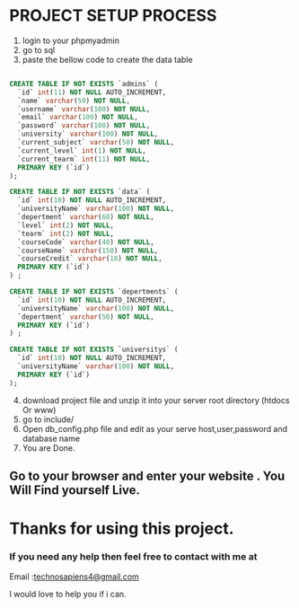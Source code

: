 # PROJECT SETUP PROCESS 

1. login to your phpmyadmin
2. go to sql
3. paste the bellow code to create the data table
```sql

CREATE TABLE IF NOT EXISTS `admins` (
  `id` int(11) NOT NULL AUTO_INCREMENT,
  `name` varchar(50) NOT NULL,
  `username` varchar(100) NOT NULL,
  `email` varchar(100) NOT NULL,
  `password` varchar(100) NOT NULL,
  `university` varchar(100) NOT NULL,
  `current_subject` varchar(50) NOT NULL,
  `current_level` int(1) NOT NULL,
  `current_tearm` int(11) NOT NULL,
  PRIMARY KEY (`id`)
);

CREATE TABLE IF NOT EXISTS `data` (
  `id` int(10) NOT NULL AUTO_INCREMENT,
  `universityName` varchar(100) NOT NULL,
  `depertment` varchar(60) NOT NULL,
  `level` int(2) NOT NULL,
  `tearm` int(2) NOT NULL,
  `courseCode` varchar(40) NOT NULL,
  `courseName` varchar(150) NOT NULL,
  `courseCredit` varchar(10) NOT NULL,
  PRIMARY KEY (`id`)
) ;

CREATE TABLE IF NOT EXISTS `depertments` (
  `id` int(10) NOT NULL AUTO_INCREMENT,
  `universityName` varchar(100) NOT NULL,
  `depertment` varchar(50) NOT NULL,
  PRIMARY KEY (`id`)
) ;

CREATE TABLE IF NOT EXISTS `universitys` (
  `id` int(10) NOT NULL AUTO_INCREMENT,
  `universityName` varchar(100) NOT NULL,
  PRIMARY KEY (`id`)
);

```
4. download project file and unzip it into your server root directory (htdocs Or www)
5. go to include/
6. Open db_config.php file and edit as your serve host,user,password and database name
7. You are Done.

## Go to your browser and enter your website . You Will Find yourself Live.

# Thanks for using this project.

### If you need any help then feel free to contact with me at


Email 		:technosapiens4@gmail.com 

I would love to help you if i can.